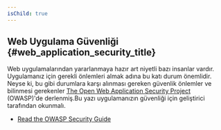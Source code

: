 ```yaml
---
isChild: true
---
```


## Web Uygulama Güvenliği {#web_application_security_title}

Web uygulamalarından yararlanmaya hazır art niyetli bazı insanlar vardır. Uygulamanız için gerekli önlemleri 
almak adına bu katı durum önemlidir. Neyse ki, bu gibi durumlara karşı alınması gereken güvenlik önlemler ve bilinmesi gerekenler
[The Open Web Application Security Project][1] (OWASP)'de derlenmiş.Bu yazı uygulamanızın güvenliği için geliştirici tarafından okunmalı.


* [Read the OWASP Security Guide][2]

[1]: https://www.owasp.org/
[2]: https://www.owasp.org/index.php/Guide_Table_of_Contents
